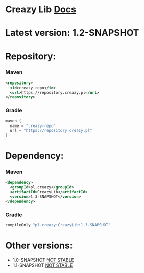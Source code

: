 # Creazy Lib [Docs](https://lib.creazy.pl)

# Latest version: 1.2-SNAPSHOT

# Repository:
### Maven
```xml
<repository>
  <id>creazy-repo</id>
  <url>https://repository.creazy.pl</url>
</repository>
```
### Gradle
```groovy
maven {
  name = "creazy-repo"
  url = "https://repository.creazy.pl"
}
```
# Dependency:
### Maven
```xml
<dependency>
  <groupId>pl.creazy</groupId>
  <artifactId>CreazyLib</artifactId>
  <version>1.3-SNAPSHOT</version>
</dependency>
```
### Gradle
```groovy
compileOnly "pl.creazy:CreazyLib:1.3-SNAPSHOT"
```

# Other versions:
- 1.0-SNAPSHOT <u>NOT STABLE</u>
- 1.1-SNAPSHOT <u>NOT STABLE</u>
